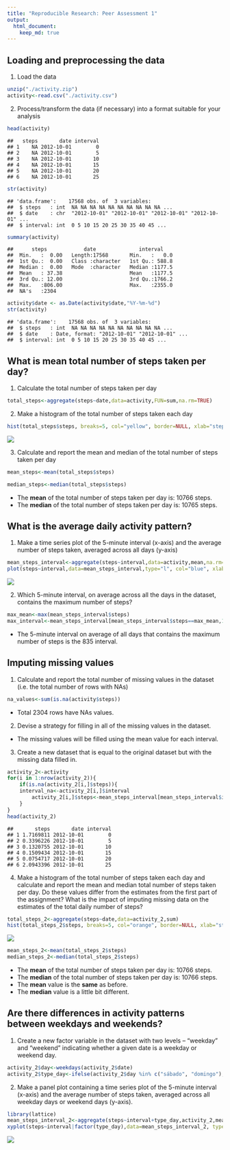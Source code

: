 ```yaml
---
title: "Reproducible Research: Peer Assessment 1"
output: 
  html_document:
    keep_md: true
---
```



## Loading and preprocessing the data

1. Load the data


```r
unzip("./activity.zip")
activity<-read.csv("./activity.csv")
```
2. Process/transform the data (if necessary) into a format suitable for your analysis


```r
head(activity)
```

```
##   steps       date interval
## 1    NA 2012-10-01        0
## 2    NA 2012-10-01        5
## 3    NA 2012-10-01       10
## 4    NA 2012-10-01       15
## 5    NA 2012-10-01       20
## 6    NA 2012-10-01       25
```

```r
str(activity)
```

```
## 'data.frame':	17568 obs. of  3 variables:
##  $ steps   : int  NA NA NA NA NA NA NA NA NA NA ...
##  $ date    : chr  "2012-10-01" "2012-10-01" "2012-10-01" "2012-10-01" ...
##  $ interval: int  0 5 10 15 20 25 30 35 40 45 ...
```

```r
summary(activity)
```

```
##      steps            date              interval     
##  Min.   :  0.00   Length:17568       Min.   :   0.0  
##  1st Qu.:  0.00   Class :character   1st Qu.: 588.8  
##  Median :  0.00   Mode  :character   Median :1177.5  
##  Mean   : 37.38                      Mean   :1177.5  
##  3rd Qu.: 12.00                      3rd Qu.:1766.2  
##  Max.   :806.00                      Max.   :2355.0  
##  NA's   :2304
```

```r
activity$date <- as.Date(activity$date,"%Y-%m-%d")
str(activity)
```

```
## 'data.frame':	17568 obs. of  3 variables:
##  $ steps   : int  NA NA NA NA NA NA NA NA NA NA ...
##  $ date    : Date, format: "2012-10-01" "2012-10-01" ...
##  $ interval: int  0 5 10 15 20 25 30 35 40 45 ...
```

## What is mean total number of steps taken per day?

1. Calculate the total number of steps taken per day

```r
total_steps<-aggregate(steps~date,data=activity,FUN=sum,na.rm=TRUE)
```
2. Make a histogram of the total number of steps taken each day

```r
hist(total_steps$steps, breaks=5, col="yellow", border=NULL, xlab="steps", main="Total steps per day")
```

![](PA1_template_files/figure-html/histogram-1.png)<!-- -->

3. Calculate and report the mean and median of the total number of steps taken per day

```r
mean_steps<-mean(total_steps$steps)
```

```r
median_steps<-median(total_steps$steps)
```
- The **mean** of the total number of steps taken per day is: 
    10766 steps.
- The **median** of the total number of steps taken per day is: 
    10765 steps.
    

    
## What is the average daily activity pattern?

1. Make a time series plot of the 5-minute interval (x-axis) and the average number of steps taken, averaged across all days (y-axis)


```r
mean_steps_interval<-aggregate(steps~interval,data=activity,mean,na.rm=TRUE)
plot(steps~interval,data=mean_steps_interval,type="l", col="blue", xlab="Interval",ylab="Average number of steps", main="Average number of steps per interval")
```

![](PA1_template_files/figure-html/mean_per_interval-1.png)<!-- -->

2. Which 5-minute interval, on average across all the days in the dataset, contains the maximum number of steps?


```r
max_mean<-max(mean_steps_interval$steps)
max_interval<-mean_steps_interval[mean_steps_interval$steps==max_mean,1]
```

- The 5-minute interval on average of all days that contains the maximum number of steps is the 835 interval.


## Imputing missing values

1. Calculate and report the total number of missing values in the dataset (i.e. the total number of rows with NAs)


```r
na_values<-sum(is.na(activity$steps))
```

- Total 2304 rows have NAs values.

2. Devise a strategy for filling in all of the missing values in the dataset. 

- The missing values will be filled using the mean value for each interval.

3. Create a new dataset that is equal to the original dataset but with the missing data filled in.



```r
activity_2<-activity
for(i in 1:nrow(activity_2)){
    if(is.na(activity_2[i,]$steps)){
	interval_na<-activity_2[i,]$interval
        activity_2[i,]$steps<-mean_steps_interval[mean_steps_interval$interval==interval_na,]$steps
    }
}
head(activity_2)
```

```
##       steps       date interval
## 1 1.7169811 2012-10-01        0
## 2 0.3396226 2012-10-01        5
## 3 0.1320755 2012-10-01       10
## 4 0.1509434 2012-10-01       15
## 5 0.0754717 2012-10-01       20
## 6 2.0943396 2012-10-01       25
```


4. Make a histogram of the total number of steps taken each day and calculate and report the mean and median total number of steps taken per day. Do these values differ from the estimates from the first part of the assignment? What is the impact of imputing missing data on the estimates of the total daily number of steps?


```r
total_steps_2<-aggregate(steps~date,data=activity_2,sum)
hist(total_steps_2$steps, breaks=5, col="orange", border=NULL, xlab="steps", main="Total steps per day")
```

![](PA1_template_files/figure-html/unnamed-chunk-1-1.png)<!-- -->

```r
mean_steps_2<-mean(total_steps_2$steps)
median_steps_2<-median(total_steps_2$steps)
```
- The **mean** of the total number of steps taken per day is: 
    10766 steps.
- The **median** of the total number of steps taken per day is: 
    10766 steps.
- The **mean** value is the **same** as before.
- The **median** value is a little bit different.

## Are there differences in activity patterns between weekdays and weekends?

1. Create a new factor variable in the dataset with two levels – “weekday” and “weekend” indicating whether a given date is a weekday or weekend day.

```r
activity_2$day<-weekdays(activity_2$date)
activity_2$type_day<-ifelse(activity_2$day %in% c("sábado", "domingo"), "weekend", "weekday")
```

2. Make a panel plot containing a time series plot of the 5-minute interval (x-axis) and the average number of steps taken, averaged across all weekday days or weekend days (y-axis). 


```r
library(lattice)
mean_steps_interval_2<-aggregate(steps~interval+type_day,activity_2,mean)
xyplot(steps~interval|factor(type_day),data=mean_steps_interval_2, type="l",col="red",layout=c(1,2),xlab="Interval", ylab="Average number of steps", main="Average number of steps per interval per day type")
```

![](PA1_template_files/figure-html/unnamed-chunk-3-1.png)<!-- -->
